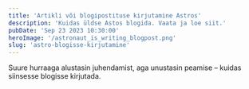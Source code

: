 ```yaml
---
title: 'Artikli või blogipostituse kirjutamine Astros'
description: 'Kuidas üldse Astos blogida. Vaata ja loe siit.'
pubDate: 'Sep 23 2023 10:30:00'
heroImage: '/astronaut_is_writing_blogpost.png'
slug: 'astro-blogisse-kirjutamine'
---
```


Suure hurraaga alustasin juhendamist, aga unustasin peamise – kuidas siinsesse blogisse kirjutada.